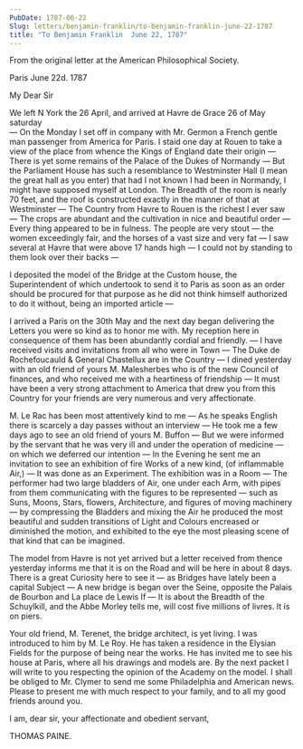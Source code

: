 ```yaml
---
PubDate: 1787-06-22
Slug: letters/benjamin-franklin/to-benjamin-franklin-june-22-1787
title: "To Benjamin Franklin  June 22, 1787"
---
```


   From the original letter at the American Philosophical Society.

   Paris June 22d. 1787

   My Dear Sir

   We left N York the 26 April, and arrived at Havre de Grace 26 of May saturday  
   &mdash; On the Monday I set off in company with Mr. Germon a 
   French gentle man 
   passenger from America for Paris. I staid one day at Rouen to take a
   view of the place from whence the Kings of England date their origin &mdash; 
   There is yet some remains of the Palace of the Dukes of Normandy &mdash; But
   the Parliament House has such a resemblance to Westminster Hall (I mean
   the great hall as you enter) that had I not known I had been in Normandy,
   I might have supposed myself at London. The Breadth of the room is nearly
   70 feet, and the roof is constructed exactly in the manner of that at
   Westminster &mdash; The Country from Havre to Rouen is the 
   richest I ever saw &mdash; 
   The crops are abundant and the cultivation in nice and beautiful 
   order &mdash; 
   Every thing appeared to be in fulness. The people are very stout &mdash; the
   women exceedingly fair, and the horses of a vast size and very fat 
   &mdash; I saw
   several at Havre that were above 17 hands high &mdash; I could 
   not by standing to them look over their backs  &mdash; 
   
   I deposited the model of
   the Bridge at the Custom house, the Superintendent of which undertook to
   send it to Paris as soon as an order should be procured for that purpose
   as he did not think himself authorized to do it without, being an
   imported article &mdash; 

   I arrived a Paris on the 30th May and the next day began delivering
   the Letters you were so kind as to honor me with. My reception here in
   consequence of them has been abundantly cordial and friendly. &mdash; I have
   received visits and invitations from all who were in Town &mdash; The Duke de
   Rochefoucauld & General Chastellux are in the Country &mdash; I 
   dined yesterday
   with an old friend of yours M. Malesherbes who is of the new Council of
   finances, and who received me with a heartiness of friendship &mdash; It must
   have been a very strong attachment to America that drew you from this
   Country for your friends are very numerous and very affectionate.

   M. Le Rac has been most attentively kind to me &mdash; As he speaks English
   there is scarcely a day passes without an interview &mdash; He took 
   me a few days
   ago to see an old friend of yours M. Buffon &mdash; But we were 
   informed by the
   servant that he was very ill and under the operation of medicine &mdash; on
   which we deferred our intention &mdash; In the Evening 
   he sent me an invitation
   to see an exhibition of fire Works of a new kind, 
   (of inflammable Air,) &mdash; 
   It was done as an Experiment. The exhibition was in a Room 
   &mdash; The performer
   had two large bladders of Air, one under each Arm, with pipes from them
   communicating with the figures to be represented &mdash; such as Suns, Moons,
   Stars, flowers, Architecture, and figures of moving machinery &mdash; by
   compressing the Bladders and mixing the Air he produced the most
   beautiful and sudden transitions of Light and Colours encreased or
   diminished the motion, and exhibited to the eye the most 
   pleasing scene of that kind that can be imagined.

   The model from Havre is not yet arrived but a letter received from thence
   yesterday informs me that it is on the Road and will be here in about
   8 days. There is a great Curiosity here to see it &mdash; as Bridges have
   lately been a capital Subject &mdash; A new bridge is began over the Seine,
   opposite the Palais de Bourbon and La place de Lewis If &mdash; It is about
   the Breadth of the Schuylkill, and the Abbe Morley tells me, will cost
   five millions of livres. It is on piers.

   Your old friend, M. Terenet, the bridge architect, is yet living. I was
   introduced to him by M. Le Roy. He has taken a residence in the Elysian
   Fields for the purpose of being near the works. He has invited me to see
   his house at Paris, where all his drawings and models are. By the next
   packet I will write to you respecting the opinion of the Academy on the
   model. I shall be obliged to Mr. Clymer to send me some Philadelphia and
   American news. Please to present me with much respect to your family, and
   to all my good friends around you.

   I am, dear sir, your affectionate and obedient servant,

   THOMAS PAINE.


